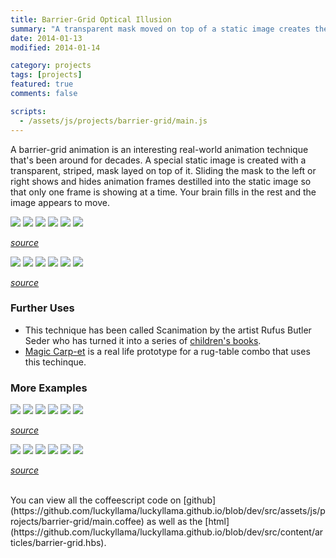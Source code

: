 ```yaml
---
title: Barrier-Grid Optical Illusion
summary: "A transparent mask moved on top of a static image creates the illusion of animation in this optical illusion."
date: 2014-01-13
modified: 2014-01-14

category: projects
tags: [projects]
featured: true
comments: false

scripts:
  - /assets/js/projects/barrier-grid/main.js
---
```


A barrier-grid animation is an interesting real-world animation technique that's been around for decades. A special static image is created with a transparent, striped, mask layed on top of it. Sliding the mask to the left or right shows and hides animation frames destilled into the static image so that only one frame is showing at a time. Your brain fills in the rest and the image appears to move.

<div class="barrier-grid">
	<div class="images">
		<img src="/assets/images/projects/barrier-grid/gallup/gallup_1.png" class="source-image">
		<img src="/assets/images/projects/barrier-grid/gallup/gallup_3.png" class="source-image">
		<img src="/assets/images/projects/barrier-grid/gallup/gallup_5.png" class="source-image">
		<img src="/assets/images/projects/barrier-grid/gallup/gallup_7.png" class="source-image">
		<img src="/assets/images/projects/barrier-grid/gallup/gallup_9.png" class="source-image">
		<img src="/assets/images/projects/barrier-grid/gallup/gallup_11.png" class="source-image">
	</div>
</div>

_[source](http://www.flickr.com/photos/r8r/3444024147/sizes/o/)_

<div class="barrier-grid">
	<div class="images">
		<img src="/assets/images/projects/barrier-grid/dancer/dancer_1.png" class="source-image">
		<img src="/assets/images/projects/barrier-grid/dancer/dancer_6.png" class="source-image">
		<img src="/assets/images/projects/barrier-grid/dancer/dancer_12.png" class="source-image">
		<img src="/assets/images/projects/barrier-grid/dancer/dancer_18.png" class="source-image">
		<img src="/assets/images/projects/barrier-grid/dancer/dancer_24.png" class="source-image">
		<img src="/assets/images/projects/barrier-grid/dancer/dancer_30.png" class="source-image">
	</div>
</div>

_[source](http://en.wikipedia.org/wiki/File:Spinning_Dancer.gif)_

### Further Uses
* This technique has been called Scanimation by the artist Rufus Butler Seder who has turned it into a series of [children's books](http://youtu.be/LOTqX8ddLwg).
* [Magic Carp-et](http://youtu.be/Ua7HOX32PGA) is a real life prototype for a rug-table combo that uses this techinque.

### More Examples

<div class="barrier-grid" data-width="1">
	<div class="images">
		<img src="/assets/images/projects/barrier-grid/mario-jump/mario-jump_1.png" class="source-image">
		<img src="/assets/images/projects/barrier-grid/mario-jump/mario-jump_2.png" class="source-image">
		<img src="/assets/images/projects/barrier-grid/mario-jump/mario-jump_3.png" class="source-image">
		<img src="/assets/images/projects/barrier-grid/mario-jump/mario-jump_4.png" class="source-image">
		<img src="/assets/images/projects/barrier-grid/mario-jump/mario-jump_5.png" class="source-image">
		<img src="/assets/images/projects/barrier-grid/mario-jump/mario-jump_6.png" class="source-image">
	</div>
</div>

_[source](http://gifrific.com/super-mario-bouncing-on-music-note/)_

<div class="barrier-grid" data-width="1" data-play-modifier="slow">
	<div class="images">
		<img src="/assets/images/projects/barrier-grid/dramatic-chipmonk/dramatic-chipmonk_1.png" class="source-image">
		<img src="/assets/images/projects/barrier-grid/dramatic-chipmonk/dramatic-chipmonk_2.png" class="source-image">
		<img src="/assets/images/projects/barrier-grid/dramatic-chipmonk/dramatic-chipmonk_3.png" class="source-image">
		<img src="/assets/images/projects/barrier-grid/dramatic-chipmonk/dramatic-chipmonk_4.png" class="source-image">
		<img src="/assets/images/projects/barrier-grid/dramatic-chipmonk/dramatic-chipmonk_5.png" class="source-image">
		<img src="/assets/images/projects/barrier-grid/dramatic-chipmonk/dramatic-chipmonk_6.png" class="source-image">
	</div>
</div>

_[source](http://youtu.be/a1Y73sPHKxw)_

<br>
You can view all the coffeescript code on
[github](https://github.com/luckyllama/luckyllama.github.io/blob/dev/src/assets/js/projects/barrier-grid/main.coffee) as well as the [html](https://github.com/luckyllama/luckyllama.github.io/blob/dev/src/content/articles/barrier-grid.hbs).
